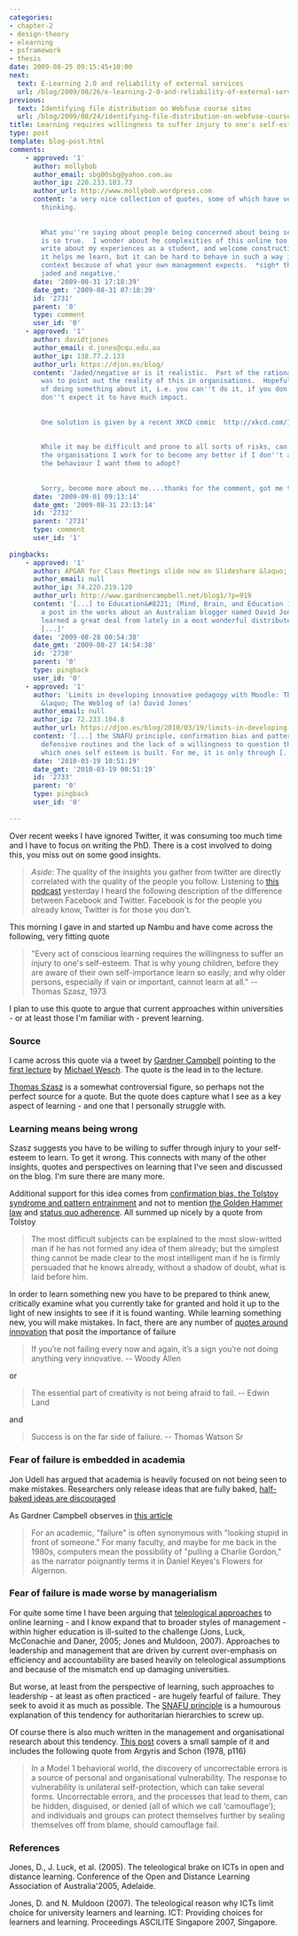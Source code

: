 ```yaml
---
categories:
- chapter-2
- design-theory
- elearning
- psframework
- thesis
date: 2009-08-25 09:15:45+10:00
next:
  text: E-Learning 2.0 and reliability of external services
  url: /blog/2009/08/26/e-learning-2-0-and-reliability-of-external-services/
previous:
  text: Identifying file distribution on Webfuse course sites
  url: /blog/2009/08/24/identifying-file-distribution-on-webfuse-course-sites/
title: Learning requires willingness to suffer injury to one's self-esteem
type: post
template: blog-post.html
comments:
    - approved: '1'
      author: mollybob
      author_email: sbg00sbg@yahoo.com.au
      author_ip: 220.233.103.73
      author_url: http://www.mollybob.wordpress.com
      content: 'a very nice collection of quotes, some of which have very much left me
        thinking.
    
    
        What you''re saying about people being concerned about being seen to be incorrect
        is so true.  I wonder about he complexities of this online too... I am happy to
        write about my experiences as a student, and welcome constructive criticism as
        it helps me learn, but it can be hard to behave in such a way in a professional
        context because of what your own management expects.  *sigh* that sounds so very
        jaded and negative.'
      date: '2009-08-31 17:18:39'
      date_gmt: '2009-08-31 07:18:39'
      id: '2731'
      parent: '0'
      type: comment
      user_id: '0'
    - approved: '1'
      author: davidtjones
      author_email: d.jones@cqu.edu.au
      author_ip: 138.77.2.133
      author_url: https://djon.es/blog/
      content: 'Jaded/negative or is it realistic.  Part of the rationale for the post
        was to point out the reality of this in organisations.  Hopefully with the aim
        of doing something about it, i.e. you can''t do it, if you don''t recognise it.   I
        don''t expect it to have much impact.
    
    
        One solution is given by a recent XKCD comic  http://xkcd.com/137/
    
    
        While it may be difficult and prone to all sorts of risks, can I really expect
        the organisations I work for to become any better if I don''t adopt/demonstrate
        the behaviour I want them to adopt?
    
    
        Sorry, become more about me....thanks for the comment, got me thinking some more.'
      date: '2009-09-01 09:13:14'
      date_gmt: '2009-08-31 23:13:14'
      id: '2732'
      parent: '2731'
      type: comment
      user_id: '1'
    
pingbacks:
    - approved: '1'
      author: APGAR for Class Meetings slide now on Slideshare &laquo; Gardner Writes
      author_email: null
      author_ip: 74.220.219.120
      author_url: http://www.gardnercampbell.net/blog1/?p=919
      content: '[...] to Education&#8221; (Mind, Brain, and Education 1:1). I also have
        a post in the works about an Australian blogger named David Jones whom I&#8217;ve
        learned a great deal from lately in a most wonderful distributed conversation.
        [...]'
      date: '2009-08-28 00:54:38'
      date_gmt: '2009-08-27 14:54:38'
      id: '2730'
      parent: '0'
      type: pingback
      user_id: '0'
    - approved: '1'
      author: 'Limits in developing innovative pedagogy with Moodle: The story of BIM
        &laquo; The Weblog of (a) David Jones'
      author_email: null
      author_ip: 72.233.104.8
      author_url: https://djon.es/blog/2010/03/19/limits-in-developing-innovative-pedagogy-with-moodle-the-story-of-bim/
      content: '[...] the SNAFU principle, confirmation bias and pattern entrainment,
        defensive routines and the lack of a willingness to question the practices on
        which ones self esteem is built. For me, it is only through [...]'
      date: '2010-03-19 10:51:19'
      date_gmt: '2010-03-19 00:51:19'
      id: '2733'
      parent: '0'
      type: pingback
      user_id: '0'
    
---
```

Over recent weeks I have ignored Twitter, it was consuming too much time and I have to focus on writing the PhD. There is a cost involved to doing this, you miss out on some good insights.

> _Aside:_ The quality of the insights you gather from twitter are directly correlated with the quality of the people you follow. Listening to [this podcast](http://www.educause.edu/blog/gbayne/PodcastSocialMediaintheClassro/177590) yesterday I heard the following description of the difference between Facebook and Twitter. Facebook is for the people you already know, Twitter is for those you don't.

This morning I gave in and started up Nambu and have come across the following, very fitting quote

> "Every act of conscious learning requires the willingness to suffer an injury to one's self-esteem. That is why young children, before they are aware of their own self-importance learn so easily; and why older persons, especially if vain or important, cannot learn at all." -- Thomas Szasz, 1973

I plan to use this quote to argue that current approaches within universities - or at least those I'm familiar with - prevent learning.

### Source

I came across this quote via a tweet by [Gardner Campbell](http://www.gardnercampbell.net/blog1/) pointing to the [first lecture](http://fall09.wetpaint.com/page/Lecture+One:+Introductions) by [Michael Wesch](http://mediatedcultures.net/about.htm). The quote is the lead in to the lecture.

[Thomas Szasz](http://en.wikipedia.org/wiki/Thomas_Szasz) is a somewhat controversial figure, so perhaps not the perfect source for a quote. But the quote does capture what I see as a key aspect of learning - and one that I personally struggle with.

### Learning means being wrong

Szasz suggests you have to be willing to suffer through injury to your self-esteem to learn. To get it wrong. This connects with many of the other insights, quotes and perspectives on learning that I've seen and discussed on the blog. I'm sure there are many more.

Additional support for this idea comes from [confirmation bias, the Tolstoy syndrome and pattern entrainment](/blog/2009/06/23/confirmation-bias-the-tolstoy-syndrome-and-pattern-entrainment/) and not to mention [the Golden Hammer law](/blog/2008/11/19/tool-users-research-hammers-and-the-law-of-instrument/) and [status quo adherence](/blog/2009/04/09/edupunk-rules-technology-i-ii-and-3-understanding-and-improving-the-practice-of-instructional-technology/#statusQuo). All summed up nicely by a quote from Tolstoy

> The most difficult subjects can be explained to the most slow-witted man if he has not formed any idea of them already; but the simplest thing cannot be made clear to the most intelligent man if he is firmly persuaded that he knows already, without a shadow of doubt, what is laid before him.

In order to learn something new you have to be prepared to think anew, critically examine what you currently take for granted and hold it up to the light of new insights to see if it is found wanting. While learning something new, you will make mistakes. In fact, there are any number of [quotes around innovation](/blog/2009/05/13/quotes-about-innovation-and-creativity/) that posit the importance of failure

> If you’re not failing every now and again, it’s a sign you’re not doing anything very innovative. -- Woody Allen

or

> The essential part of creativity is not being afraid to fail. -- Edwin Land

and

> Success is on the far side of failure. -- Thomas Watson Sr

### Fear of failure is embedded in academia

Jon Udell has argued that academia is heavily focused on not being seen to make mistakes. Researchers only release ideas that are fully baked, [half-baked ideas are discouraged](http://www.educause.edu/Resources/TheDisruptiveNatureofTechnolog/161954)

As Gardner Campbell observes in [this article](http://www.educause.edu/EDUCAUSE+Review/EDUCAUSEReviewMagazineVolume42/MyComputerRomance/161906)

> For an academic, "failure" is often synonymous with "looking stupid in front of someone." For many faculty, and maybe for me back in the 1980s, computers mean the possibility of "pulling a Charlie Gordon," as the narrator poignantly terms it in Daniel Keyes's Flowers for Algernon.

### Fear of failure is made worse by managerialism

For quite some time I have been arguing that [teleological approaches](/blog/2009/06/05/teleological-design-definition-and-weaknesses/) to online learning - and I know expand that to broader styles of management - within higher education is ill-suited to the challenge (Jons, Luck, McConachie and Daner, 2005; Jones and Muldoon, 2007). Approaches to leadership and management that are driven by current over-emphasis on efficiency and accountability are based heavily on teleological assumptions and because of the mismatch end up damaging universities.

But worse, at least from the perspective of learning, such approaches to leadership - at least as often practiced - are hugely fearful of failure. They seek to avoid it as much as possible. The [SNAFU principle](http://catb.org/~esr/jargon/html/S/SNAFU-principle.html) is a humourous explanation of this tendency for authoritarian hierarchies to screw up.

Of course there is also much written in the management and organisational research about this tendency. [This post](/blog/2009/05/08/why-dont-we-e-learn-over-emphasis-on-rationality-and-defensive-routines/) covers a small sample of it and includes the following quote from Argyris and Schon (1978, p116)

> In a Model 1 behavioral world, the discovery of uncorrectable errors is a source of personal and organisational vulnerability. The response to vulnerability is unilateral self-protection, which can take several forms. Uncorrectable errors, and the processes that lead to them, can be hidden, disguised, or denied (all of which we call ‘camouflage’); and individuals and groups can protect themselves further by sealing themselves off from blame, should camouflage fail.

### References

Jones, D., J. Luck, et al. (2005). The teleological brake on ICTs in open and distance learning. Conference of the Open and Distance Learning Association of Australia'2005, Adelaide.

Jones, D. and N. Muldoon (2007). The teleological reason why ICTs limit choice for university learners and learning. ICT: Providing choices for learners and learning. Proceedings ASCILITE Singapore 2007, Singapore.